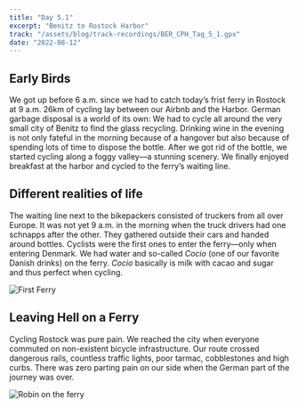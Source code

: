 ```yaml
---
title: "Day 5.1"
excerpt: "Benitz to Rostock Harbor"
track: "/assets/blog/track-recordings/BER_CPH_Tag_5_1.gpx"
date: "2022-08-12"
---
```


## Early Birds

We got up before 6 a.m. since we had to catch today’s frist ferry in Rostock at 9 a.m. 26km of cycling lay between our Airbnb and the Harbor. German garbage disposal is a world of its own: We had to cycle all around the very small city of Benitz to find the glass recycling. Drinking wine in the evening is not only fateful in the morning because of a hangover but also because of spending lots of time to dispose the bottle. After we got rid of the bottle, we started cycling along a foggy valley—a stunning scenery. We finally enjoyed breakfast at the harbor and cycled to the ferry’s waiting line. 

## Different realities of life

The waiting line next to the bikepackers consisted of truckers from all over Europe. It was not yet 9 a.m. in the morning when the truck drivers had one schnapps after the other. They gathered outside their cars and handed around bottles. 
Cyclists were the first ones to enter the ferry—only when entering Denmark. We had water and so-called *Cocio* (one of our favorite Danish drinks) on the ferry. *Cocio* basically is milk with cacao and sugar and thus perfect when cycling. 

![First Ferry]($BASEPATH/assets/blog/images/day5.1_first-ferry.jpg)

## Leaving Hell on a Ferry

Cycling Rostock was pure pain. We reached the city when everyone commuted on non-existent bicycle infrastructure. Our route crossed dangerous rails, countless traffic lights, poor tarmac, cobblestones and high curbs. There was zero parting pain on our side when the German part of the journey was over.

![Robin on the ferry]($BASEPATH/assets/blog/images/day5.1_first-ferry-Robin.jpg)
